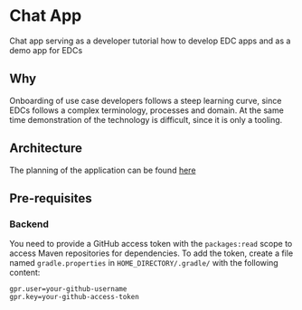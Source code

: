 # Chat App

Chat app serving as a developer tutorial how to develop EDC apps and as a demo app for EDCs

## Why

Onboarding of use case developers follows a steep learning curve, since EDCs follows a complex terminology, processes and domain. At the same time demonstration of the technology is difficult, since it is only a tooling.

## Architecture

The planning of the application can be found [here](docs/planning/README.md)

## Pre-requisites

### Backend

You need to provide a GitHub access token with the `packages:read` scope to access Maven repositories for dependencies.
To add the token, create a file named `gradle.properties` in `HOME_DIRECTORY/.gradle/` with the following content:

```
gpr.user=your-github-username
gpr.key=your-github-access-token
```
